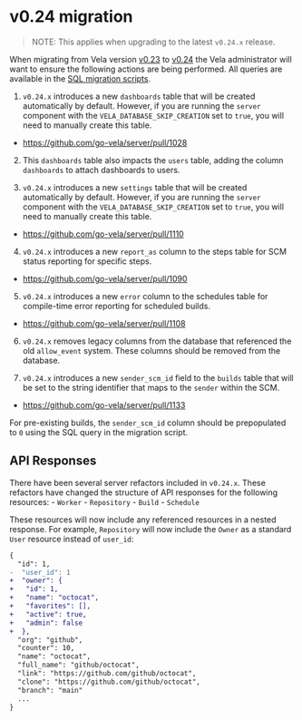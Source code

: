 # v0.24 migration

> NOTE: This applies when upgrading to the latest `v0.24.x` release.

When migrating from Vela version [v0.23](../../releases/v0.23.md) to [v0.24](../../releases/v0.24.md) the Vela
administrator will want to ensure the following actions are being performed. All queries are available in the [SQL migration scripts](./scripts/).

1. `v0.24.x` introduces a new `dashboards` table that will be created automatically by default. However, if you are running the `server` component with the `VELA_DATABASE_SKIP_CREATION` set to `true`, you will need to manually create this table. 

  - https://github.com/go-vela/server/pull/1028

2. This `dashboards` table also impacts the `users` table, adding the column `dashboards` to attach dashboards to users.

3. `v0.24.x` introduces a new `settings` table that will be created automatically by default. However, if you are running the `server` component with the `VELA_DATABASE_SKIP_CREATION` set to `true`, you will need to manually create this table. 

  - https://github.com/go-vela/server/pull/1110


4. `v0.24.x` introduces a new `report_as` column to the steps table for SCM status reporting for specific steps.

  - https://github.com/go-vela/server/pull/1090


5. `v0.24.x` introduces a new `error` column to the schedules table for compile-time error reporting for scheduled builds.

  - https://github.com/go-vela/server/pull/1108

6. `v0.24.x` removes legacy columns from the database that referenced the old `allow_event` system. These columns should be removed from the database.

7. `v0.24.x` introduces a new `sender_scm_id` field to the `builds` table that will be set to the string identifier that maps to the `sender` within the SCM.

  - https://github.com/go-vela/server/pull/1133

For pre-existing builds, the `sender_scm_id` column should be prepopulated to `0` using the SQL query in the migration script.

## API Responses

There have been several server refactors included in `v0.24.x`. These refactors have changed the structure of API responses for the following resources:
    - `Worker`
    - `Repository`
    - `Build`
    - `Schedule`

These resources will now include any referenced resources in a nested response. For example, `Repository` will now include the `Owner` as a standard `User` resource instead of `user_id`:

```diff
{
  "id": 1,
-  "user_id": 1
+  "owner": {
+	"id": 1,
+	"name": "octocat",
+	"favorites": [],
+	"active": true,
+   "admin": false
+  },
  "org": "github",
  "counter": 10,
  "name": "octocat",
  "full_name": "github/octocat",
  "link": "https://github.com/github/octocat",
  "clone": "https://github.com/github/octocat",
  "branch": "main"
  ...
}
```
